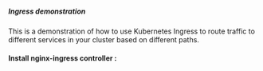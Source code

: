 
##### Ingress demonstration

This is a demonstration of how to use Kubernetes Ingress to route traffic to different services in your cluster based on different paths.

#### Install nginx-ingress controller :
